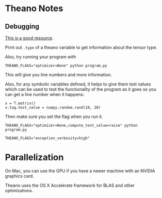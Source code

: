 # Theano Notes

## Debugging
[This is a good resource](http://deeplearning.net/software/theano/tutorial/debug_faq.html).

Print out `.type` of a theano variable to get information about the tensor type.

Also, try running your program with

    THEANO_FLAGS="optimizer=None" python program.py

This will give you line numbers and more information.


Also, for any symbolic variables defined, it helps to give them test values which can be used
to test the functionality of the program as it goes so you can get a line number when it happens:

    x = T.matrix()
    x.tag.test_value = numpy.random.rand(10, 20)

Then make sure you set the flag when you run it.

    THEANO_FLAGS="optimizer=None,compute_test_value=raise" python program.py

    THEANO_FLAGS="exception_verbosity=high"
    
# Parallelization

On Mac, you can use the GPU if you have a newer machine with an NVIDIA graphics card. 

Theano uses the OS X Accelerate framework for BLAS and other optimizations.


